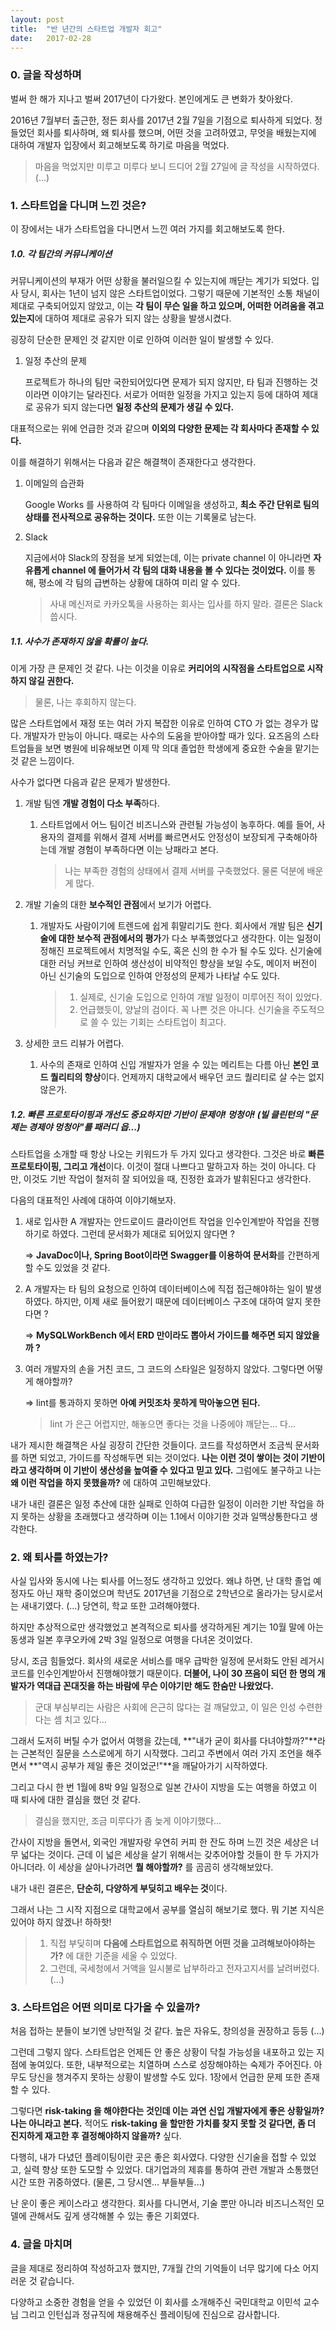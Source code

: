 ```yaml
---
layout: post
title:  "반 년간의 스타트업 개발자 회고"
date:   2017-02-28
---
```


### 0. 글을 작성하며 

벌써 한 해가 지나고 벌써 2017년이 다가왔다. 본인에게도 큰 변화가 찾아왔다.

2016년 7월부터 출근한, 정든 회사를 2017년 2월 7일을 기점으로 퇴사하게 되었다. 정 들었던 회사를 퇴사하며, 왜 퇴사를 했으며, 어떤 것을 고려하였고, 무엇을 배웠는지에 대하여 개발자 입장에서 회고해보도록 하기로 마음을 먹었다.

> 마음을 먹었지만 미루고 미루다 보니 드디어 2월 27일에 글 작성을 시작하였다. (...)

### 1. 스타트업을 다니며 느낀 것은? 

이 장에서는 내가 스타트업을 다니면서 느낀 여러 가지를 회고해보도록 한다.

##### 1.0. 각 팀간의 커뮤니케이션

커뮤니케이션의 부재가 어떤 상황을 불러일으킬 수 있는지에 깨닫는 계기가 되었다. 입사 당시, 회사는 1년이 넘지 않은 스타트업이었다. 그렇기 때문에 기본적인 소통 채널이 제대로 구축되어있지 않았고, 이는 **각 팀이 무슨 일을 하고 있으며, 어떠한 어려움을 겪고 있는지**에 대하여 제대로 공유가 되지 않는 상황을 발생시켰다. 

굉장히 단순한 문제인 것 같지만 이로 인하여 이러한 일이 발생할 수 있다.

1. 일정 추산의 문제

   프로젝트가 하나의 팀만 국한되어있다면 문제가 되지 않지만, 타 팀과 진행하는 것이라면 이야기는 달라진다. 서로가 어떠한 일정을 가지고 있는지 등에 대하여 제대로 공유가 되지 않는다면 **일정 추산의 문제가 생길 수 있다.**

대표적으로는 위에 언급한 것과 같으며 **이외의 다양한 문제는 각 회사마다 존재할 수 있다.**

이를 해결하기 위해서는 다음과 같은 해결책이 존재한다고 생각한다.

1. 이메일의 습관화

   Google Works 를 사용하여 각 팀마다 이메일을 생성하고, **최소 주간 단위로 팀의 상태를 전사적으로 공유하는 것이다.** 또한 이는 기록물로 남는다.

2. Slack

   지금에서야 Slack의 장점을 보게 되었는데, 이는 private channel 이 아니라면 **자유롭게 channel 에 들어가서 각 팀의 대화 내용을 볼 수 있다는 것이었다.** 이를 통해, 평소에 각 팀의 급변하는 상황에 대하여 미리 알 수 있다.

   > 사내 메신저로 카카오톡을 사용하는 회사는 입사를 하지 말라. 결론은 Slack 씁시다.

##### 1.1. 사수가 존재하지 않을 확률이 높다.

이게 가장 큰 문제인 것 같다. 나는 이것을 이유로 **커리어의 시작점을 스타트업으로 시작하지 않길 권한다.**

> 물론, 나는 후회하지 않는다. 

많은 스타트업에서 재정 또는 여러 가지 복잡한 이유로 인하여 CTO 가 없는 경우가 많다. 개발자가 만능이 아니다. 때로는 사수의 도움을 받아야할 때가 있다. 요즈음의 스타트업들을 보면 병원에 비유해보면 이제 막 의대 졸업한 학생에게 중요한 수술을 맡기는 것 같은 느낌이다.

사수가 없다면 다음과 같은 문제가 발생한다.

1. 개발 팀엔 **개발 경험이 다소 부족**하다.

   1. 스타트업에서 어느 팀이건 비즈니스와 관련될 가능성이 농후하다. 예를 들어, 사용자의 결제를 위해서 결제 서버를 빠르면서도 안정성이 보장되게 구축해아하는데 개발 경험이 부족하다면 이는 낭패라고 본다.

      > 나는 부족한 경험의 상태에서 결제 서버를 구축했었다. 물론 덕분에 배운 게 많다.

2. 개발 기술의 대한 **보수적인 관점**에서 보기가 어렵다.

   1. 개발자도 사람이기에 트렌드에 쉽게 휘말리기도 한다. 회사에서 개발 팀은 **신기술에 대한 보수적 관점에서의 평가**가 다소 부족했었다고 생각한다. 이는 일정이 정해진 프로젝트에서 치명적일 수도, 혹은 신의 한 수가 될 수도 있다. 신기술에 대한 러닝 커브로 인하여 생산성이 비약적인 향상을 보일 수도, 메이저 버전이 아닌 신기술의 도입으로 인하여 안정성의 문제가 나타날 수도 있다.

      > 1. 실제로, 신기술 도입으로 인하여 개발 일정이 미루어진 적이 있었다.
      > 2. 언급했듯이, 양날의 검이다. 꼭 나쁜 것은 아니다. 신기술을 주도적으로 쓸 수 있는 기회는 스타트업이 최고다.

3. 상세한 코드 리뷰가 어렵다.

   1. 사수의 존재로 인하여 신입 개발자가 얻을 수 있는 메리트는 다름 아닌 **본인 코드 퀄리티의 향상**이다. 언제까지 대학교에서 배우던 코드 퀄리티로 살 수는 없지 않은가.

##### 1.2. 빠른 프로토타이핑과 개선도 중요하지만 기반이 문제야! 멍청아! (빌 클린턴의 "문제는 경제야 멍청아"를 패러디 읍...)

스타트업을 소개할 때 항상 나오는 키워드가 두 가지 있다고 생각한다. 그것은 바로 **빠른 프로토타이핑, 그리고 개선**이다. 이것이 절대 나쁘다고 말하고자 하는 것이 아니다. 다만, 이것도 기반 작업이 철저히 잘 되어있을 때, 진정한 효과가 발휘된다고 생각한다.

다음의 대표적인 사례에 대하여 이야기해보자.

1. 새로 입사한 A 개발자는 안드로이드 클라이언트 작업을 인수인계받아 작업을 진행하기로 하였다. 그런데 문서화가 제대로 되어있지 않다면 ?

   => **JavaDoc이나, Spring Boot이라면 Swagger를 이용하여 문서화**를 간편하게 할 수도 있었을 것 같다.

2. A 개발자는 타 팀의 요청으로 인하여 데이터베이스에 직접 접근해야하는 일이 발생하였다. 하지만, 이제 새로 들어왔기 때문에 데이터베이스 구조에 대하여 알지 못한다면 ?

   => **MySQLWorkBench 에서 ERD 만이라도 뽑아서 가이드를 해주면 되지 않았을까 ?**

3. 여러 개발자의 손을 거친 코드, 그 코드의 스타일은 일정하지 않았다. 그렇다면 어떻게 해야할까?

   => lint를 통과하지 못하면 **아예 커밋조차 못하게 막아놓으면 된다.**

   > lint 가 은근 어렵지만, 해놓으면 좋다는 것을 나중에야 깨닫는… 다...

내가 제시한 해결책은 사실 굉장히 간단한 것들이다. 코드를 작성하면서 조금씩 문서화를 하면 되었고, 가이드를 작성해두면 되는 것이었다. **나는 이런 것이 쌓이는 것이 기반이라고 생각하며 이 기반이 생산성을 높여줄 수 있다고 믿고 있다.** 그럼에도 불구하고 나는 **왜 이런 작업을 하지 못했을까?** 에 대하여 고민해보았다.

내가 내린 결론은 일정 추산에 대한 실패로 인하여 다급한 일정이 이러한 기반 작업을 하지 못하는 상황을 초래했다고 생각하며 이는 1.1에서 이야기한 것과 일맥상통한다고 생각한다.

### 2. 왜 퇴사를 하였는가?

사실 입사와 동시에 나는 퇴사를 어느정도 생각하고 있었다. 왜냐 하면, 난 대학 졸업 예정자도 아닌 재학 중이었으며 학년도 2017년을 기점으로 2학년으로 올라가는 당시로서는 새내기였다. (…) 당연히, 학교 또한 고려해야했다.

하지만 추상적으로만 생각했었고 본격적으로 퇴사를 생각하게된 계기는 10월 말에 아는 동생과 일본 후쿠오카에 2박 3일 일정으로 여행을 다녀온 것이었다. 

당시, 조금 힘들었다. 회사의 새로운 서비스를 매우 급박한 일정에 문서화도 안된 레거시 코드를 인수인계받아서 진행해야했기 때문이다. **더불어, 나이 30 쯔음이 되던 한 명의 개발자가 역대급 꼰대짓을 하는 바람에 무슨 이야기만 해도 한숨만 나왔었다.**

> 군대 부심부리는 사람은 사회에 은근히 많다는 걸 깨달았고, 이 일은 인성 수련한다는 셈 치고 있다...

그래서 도저히 버틸 수가 없어서 여행을 갔는데, **"내가 굳이 회사를 다녀야할까?"**라는 근본적인 질문을 스스로에게 하기 시작했다. 그리고 주변에서 여러 가지 조언을 해주면서 **"역시 공부가 제일 좋은 것이었군!"**을 깨달아가기 시작하였다.

그리고 다시 한 번 1월에 8박 9일 일정으로 일본 간사이 지방을 도는 여행을 하였고 이 때 퇴사에 대한 결심을 했던 것 같다. 

> 결심을 했지만, 조금 미루다가 좀 늦게 이야기했다...

간사이 지방을 돌면서, 외국인 개발자랑 우연히 커피 한 잔도 하며 느낀 것은 세상은 너무 넓다는 것이다. 근데 이 넓은 세상을 살기 위해서는 갖추어야할 것들이 한 두 가지가 아니더라. 이 세상을 살아나가려면 **뭘 해야할까?** 를 곰곰히 생각해보았다.

내가 내린 결론은, **단순히, 다양하게 부딪히고 배우는 것**이다. 

그래서 나는 그 시작 지점으로 대학교에서 공부를 열심히 해보기로 했다. 뭐 기본 지식은 있어야 하지 않겠나! 하하핫!

> 1. 직접 부딪히며 **다음에 스타트업으로 취직하면 어떤 것을 고려해보아야하는가?** 에 대한 기준을 세울 수 있었다.
> 2. 그런데, 국세청에서 거액을 일시불로 납부하라고 전자고지서를 날려버렸다. (…) 

### 3. 스타트업은 어떤 의미로 다가올 수 있을까?

처음 접하는 분들이 보기엔 낭만적일 것 같다. 높은 자유도, 창의성을 권장하고 등등 (...)

그런데 그렇지 않다. 스타트업은 언제든 안 좋은 상황이 닥칠 가능성을 내포하고 있는 지점에 놓여있다. 또한, 내부적으로는 치열하며 스스로 성장해야하는 숙제가 주어진다. 아무도 당신을 챙겨주지 못하는 상황이 발생할 수도 있다. 1장에서 언급한 문제 또한 존재할 수 있다.

그렇다면 **risk-taking 을 해야한다는 것인데 이는 과연 신입 개발자에게 좋은 상황일까? 나는 아니라고 본다.** 적어도 **risk-taking 을 할만한 가치를 찾지 못할 것 같다면, 좀 더 진지하게 재고한 후 결정해야하지 않을까?** 싶다.

다행히, 내가 다녔던 플레이팅이란 곳은 좋은 회사였다. 다양한 신기술을 접할 수 있었고, 실력 향상 또한 도모할 수 있었다. 대기업과의 제휴를 통하여 관련 개발과 소통했던 시간 또한 귀중하였다. (물론, 그 당시엔… 부들부들...)

난 운이 좋은 케이스라고 생각한다. 회사를 다니면서, 기술 뿐만 아니라 비즈니스적인 모델에 관해서도 깊게 생각해볼 수 있는 좋은 기회였다.

### 4. 글을 마치며

글을 제대로 정리하여 작성하고자 했지만, 7개월 간의 기억들이 너무 많기에 다소 어지러운 것 같습니다.

다양하고 소중한 경험을 얻을 수 있었던 이 회사를 소개해주신 국민대학교 이민석 교수님 그리고 인턴십과 정규직에 채용해주신 플레이팅에 진심으로 감사합니다. 